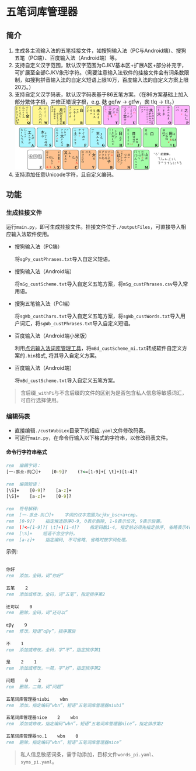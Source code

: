 # 五笔词库管理器

## 简介
1. 生成各主流输入法的五笔挂接文件，如搜狗输入法（PC与Android端）、搜狗五笔（PC端）、百度输入法（Android端）等。
2. 支持自定义汉字范围，默认汉字范围为CJKV基本区+扩展A区+部分补充字，可扩展至全部CJKV象形字符。（需要注意输入法软件的挂接文件会有词条数限制，如搜狗拼音输入法的自定义短语上限10万，百度输入法的自定义方案上限20万。）
3. 支持自定义汉字码表，默认汉字码表基于86五笔方案。（在86方案基础上加入部分繁体字根，并修正错误字根，e.g. 麸 gqfw $\to$ gtfw，囱 tlq $\to$ tlt。）![五笔字根表](./images/wubiRadicals_86_加入繁体字根_易读版.jpg)
4. 支持添加任意Unicode字符，且自定义编码。

## 功能
### 生成挂接文件

运行`main.py`，即可生成挂接文件。挂接文件位于`./outputFiles`，可直接导入相应输入法软件使用。

- 搜狗输入法（PC端）

    将`sgPy_custPhrases.txt`导入自定义短语。

- 搜狗输入法（Android端）
    
    将`mSg_custScheme.txt`导入自定义五笔方案，将`mSg_custPhrases.csv`导入常用语。

- 搜狗五笔输入法（PC端）

    将`sgWb_custChars.txt`导入自定义五笔方案，将`sgWb_custWords.txt`导入用户词汇，将`sgWb_custPhrases.txt`导入自定义短语。

- 百度输入法（Android端小米版）

    利用[点讯输入法词库管理工具](https://github.com/someWorlds/dianxunLibTool)，将`mBd_custScheme_mi.txt`转成软件自定义方案的`.bin`格式, 将其导入自定义方案。

- 百度输入法（Android端）

    将`mBd_custScheme.txt`导入自定义五笔方案。

> 含后缀`_withPi`与不含后缀的文件的区别为是否包含私人信息等敏感词汇，可自行选择使用。


### 编辑码表
- 直接编辑`./custWubiLex`目录下的相应`.yaml`文件修改码表。
- 可运行`main.py`，在命令行输入以下格式的字符串，以修改码表文件。

#### 命令行字符串格式
``` cmd
rem  编辑字词：
[一-鿿㐀-䶿〇]+    [0-9]?    (?<=[1-9]+[ \t]+)[1-4]?

rem  编辑短语：
[\S]+    [0-9]?    [a-z]+
[\S]+    [a-z]+    [0-9]?

rem  符号解释:
rem  [一-鿿㐀-䶿〇]+    字词的汉字范围为cjkv_bsc+a+cmp。
rem  [0-9]?    指定候选排序0-9, 0表示删除, 1-8表示位次, 9表示后置。
rem  (?<=[1-9]?[ \t]+)[1-4]?    指定码数1-4, 指定前必须先指定排序, 省略表示4码。
rem  [\S]+    短语不含空字符。
rem  [a-z]+    指定编码, 不可省略, 省略时按字词处理。
```

示例:
```cmd

你好
rem  添加，全码，词“你好”

五笔    2
rem  添加或修改，全码，词“五笔”，指定排序第2

还可以    0
rem  删除，全码，词“还可以”

αβγ    9
rem  修改，短语“αβγ”，排序置后

不    1
rem  添加或修改，全码，字“不”，指定排序第1

是    2    1
rem  添加或修改，一简，字“好”，指定排序第2

问题    0    2
rem  删除，二简，词“问题”

五笔词库管理器niubi    wbn
rem  添加，指定编码“wbn”，短语“五笔词库管理器niubi”

五笔词库管理器nice    2    wbn
rem  添加或修改，指定编码“wbn”，短语“五笔词库管理器nice”，指定排序第2

五笔词库管理器no.1    wbn    0
rem  删除，指定编码“wbn”，短语“五笔词库管理器nice”
```

> 私人信息敏感词条，需手动添加，目标文件`words_pi.yaml`、`syms_pi.yaml`。